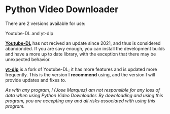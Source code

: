 
# Python Video Downloader

There are 2 versions available for use:

Youtube-DL and yt-dlp

**[Youtube-DL](https://github.com/ytdl-org/youtube-dl)** has not recived an update since 2021, and thus is considered abandonded. If you are savy enough, you can install the development builds and have a more up to date library, with the exception that there may be unexpected behavior.

**[yt-dlp](https://github.com/yt-dlp/yt-dlp)** is a fork of Youtube-DL; it has more features and is updated more frequently. This is the version I **recommend** using, and the version I will provide updates and fixes to.

*As with any program, I (Jose Marquez) am not responsible for any loss of data when using Python Video Downloader. By downloading and using this program, you are accepting any and all risks associated with using this program.*

